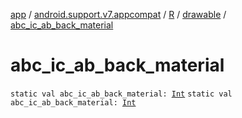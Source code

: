 [app](../../../index.md) / [android.support.v7.appcompat](../../index.md) / [R](../index.md) / [drawable](index.md) / [abc_ic_ab_back_material](./abc_ic_ab_back_material.md)

# abc_ic_ab_back_material

`static val abc_ic_ab_back_material: `[`Int`](https://kotlinlang.org/api/latest/jvm/stdlib/kotlin/-int/index.html)
`static val abc_ic_ab_back_material: `[`Int`](https://kotlinlang.org/api/latest/jvm/stdlib/kotlin/-int/index.html)